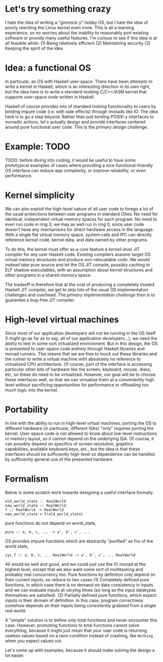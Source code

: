 Let's try something crazy
=========================
I hate the idea of writing a "gimmick-y" hobby OS, but I hate the idea of poorly
rewriting the Linux kernel even more. This is all a learning experience, so no
worries about the inability to reasonably port existing software or provide many
useful features. I'm curious to see if this idea is at all feasible while:
(1) Being relatively efficient
(2) Maintaining security
(3) Keeping the spirit of the idea

Idea: a functional OS
=====================
In particular, an OS with Haskell user-space. There have been attempts to write
a kernel in Haskell, which is an interesting direction in its own right, but the
idea here is to write a standard-looking C/C++/ASM kernel that _supports_
user-space code written in Haskell.

Haskell of course provides lots of standard looking functionality to users by
binding impure code (i.e. with side effects) through monads like IO. The idea
here is to go a step beyond. Rather than just binding POSIX-y interfaces to
monadic actions, let's actually design and provide interfaces centered around
pure functional user code. This is the  _primary design challenge_.

Example: TODO
=============
TODO: before diving into coding, it would be useful to have some prototypical
examples of cases where providing a nice functional-friendly OS interface can
reduce app complexity, or improve reliability, or even performance.


Kernel simplicity
=================
We can also exploit the high-level nature of all user code to forego a lot of
the usual protections between user programs in standard OSes. No need for
identical, independent virtual memory spaces for each program. No need to even
run code in ring 3; we may as well run in ring 0, since user code doesn't have
any mechanisms for direct hardware access in the language. With a single flat
virtual memory space, system calls and IPC can directly reference kernel code,
kernel data, and data owned by other programs.

To do this, the kernel must offer as a core feature a _kernel-level_ JIT
compiler for any user Haskell code. Existing compilers assume target OS virtual
memory structures and produce non-relocatable code. We would instead take pure
source and let the OS JIT compile, possibly caching to ELF shadow executables,
with an assumption about kernel structures and other programs in a shared memory
space.

The tradeoff is therefore that at the cost of producing a completely trusted
Haskell JIT compiler, we get to skip lots of the usual OS implementation
challenges and overhead. The _primary implementation challenge_ then is to
guarantee a bug-free JIT compiler.


High-level virtual machines
===========================
Since most of our application developers will not be running in the OS itself (I
might go as far as to say, _all_ of our application developers...), we need the
ability to test in some sort virtualized environment. But in this design, the OS
is presented to user-space code entirely through Haskell libraries and monad
runners. This means that we are free to mock out these libraries and the runner
to write a virtual machine with absolutely no reference to virtualized CPU
architecture. Of course, part of the interface is accessing particular other bits of
hardware like the screen, keyboard, mouse, disks, etc, so these do need to be
virtualized. However, our goal will be to choose these interfaces well, so that
we can virtualize them at a conveniently high level without sacrificing
opportunities for performance or offloading too much logic into the kernel.


Portability
===========
In line with the ability to run in high-level virtual machines, porting the OS
to different hardware (in particular, different ISAs) "only" requires porting
the kernel. User-space code is not allowed to know about low-level instructions
or memory layout, so it cannot depend on the underlying ISA. Of course, it can
possibly depend on specifics of screen resolution, graphics capabilities,
available keyboard keys, etc., but the idea is that these interfaces should be
sufficiently high-level so dependence can be handled by sufficiently general use
of the presented hardware.


Formalism
=========
Below is some scratch work towards designing a useful interface formally.
```
old_world_state :: RealWorld
new_world_state :: RealWorld
f :: RealWorld -> RealWorld
new_world_state = f(old_world_state)
```
pure functions do not depend on world_state,
```
pure :: a, b, c, ... -> a', b', c', ...
```
OS provides impure functions which are abstractly "purified" as fns
of the world state,
```
sys_f :: a, b, c, ... RealWorld -> a', b', c', ... RealWorld
```

All would be well and good, and we could just use the IO monad at the
highest level, except that we also want some sort of multitasking and
probably real concurrency too. Pure functions by definition only depend
on their current inputs, so reduce to two cases
(1) Completely defined pure functions, in which case there is no demand
    on data consistency in inputs and we can evaluate inputs at varying
    times (so long as the input datatypes themselves are satisfied).
(2) Partially defined pure functions, which expect inputs in their domain
    of definition. In this case, program correctness somehow depends on
    their inputs being consistently grabbed from a single real world.

A "simple" solution is to define only total functions and never encounter this
case. However, promoting functions to total functions cannot solve everything,
because it might just mean that your user code is returning useless values based
on a race condition instead of crashing, like `Nothing` when you expect values
out.

Let's come up with examples, because it should make solving the design a lot
easier.
